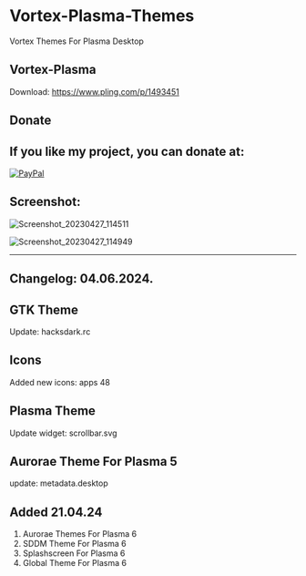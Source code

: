 # Vortex-Plasma-Themes
Vortex Themes For Plasma Desktop

Vortex-Plasma
---------------

Download: https://www.pling.com/p/1493451


<html>
  <head>
    <meta charset="utf-8" />
  </head>
  <body>
    <h2>Donate</h2>
    <h2>If you like my project, you can donate at:</h2>
    <a href="https://www.paypal.com/paypalme/VesnaLazic">
    <img src="PayPal.png" alt="PayPal" />
    </a>
  </body>
</html>



Screenshot:
------------

![Screenshot_20230427_114511](https://user-images.githubusercontent.com/45247573/236128303-e72ed8ff-2e85-49e6-8b6b-24bcee565ce8.jpg)

![Screenshot_20230427_114949](https://user-images.githubusercontent.com/45247573/236128321-2d08e312-b28c-46ae-8af0-f3976dc0d900.jpg)

_____________________________________________________________________________________________________________________________________


Changelog: 04.06.2024.
----------------------

GTK Theme
----------

Update: hacksdark.rc

Icons
------

Added new icons: apps 48

Plasma Theme
-------------

Update widget: scrollbar.svg

Aurorae Theme For Plasma 5
--------------------------

update: metadata.desktop

Added 21.04.24
--------------

1. Aurorae Themes For Plasma 6
2. SDDM Theme For Plasma 6
3. Splashscreen For Plasma 6
4. Global Theme For Plasma 6


